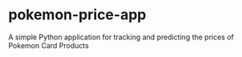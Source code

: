 # pokemon-price-app
A simple Python application for tracking and predicting the prices of Pokemon Card Products
